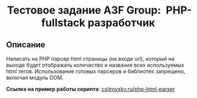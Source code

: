 <h1 align="center">Тестовое задание A3F Group:  PHP-fullstack разработчик </h1>

## Описание
Написать на PHP парсер html страницы (на входе url), который на выходе будет отображать количество и название всех используемых html тегов. Использование готовых парсеров и библиотек запрещено, включая модуль DOM.

**Ссылка на пример работы скрипта**: [csitrovsky.ru/php-html-parser](https://csitrovsky.ru/php-html-parser/public/)
